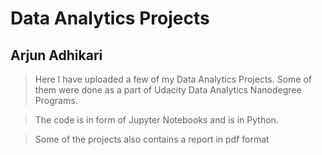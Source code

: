 # Data Analytics Projects
## Arjun Adhikari 

> Here I have uploaded a few of my Data Analytics Projects. Some of them were done as a part of Udacity Data Analytics Nanodegree Programs.

>The code is in form of Jupyter Notebooks and is in Python.

>Some of the projects also contains a report in pdf format 
